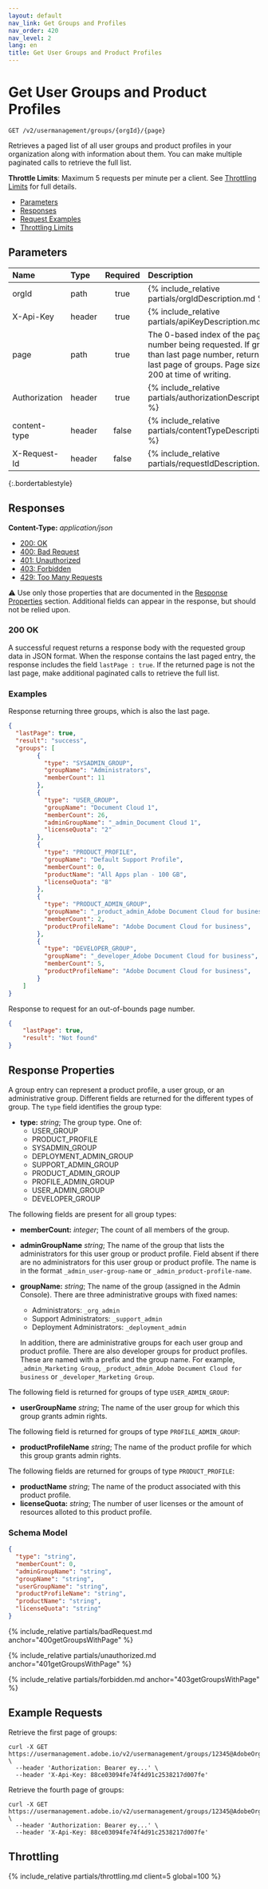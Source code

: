```yaml
---
layout: default
nav_link: Get Groups and Profiles
nav_order: 420
nav_level: 2
lang: en
title: Get User Groups and Product Profiles
---
```


# <a class="api-ref-title" name="getGroups">Get User Groups and Product Profiles</a>

```
GET /v2/usermanagement/groups/{orgId}/{page}
```

Retrieves a paged list of all user groups and product profiles in your organization along with information about them. You can make multiple paginated calls to retrieve the full list.

__Throttle Limits__: Maximum 5 requests per minute per a client. See [Throttling Limits](#throttle) for full details.

* [Parameters](#parameters)
* [Responses](#responses)
* [Request Examples](#exampleRequests)
* [Throttling Limits](#throttle)

## <a name="parameters" class="api-ref-subtitle">Parameters</a>

| Name | Type | Required | Description |
| :--- | :------ | :---: | :------ |
| orgId | path | true | {% include_relative partials/orgIdDescription.md %} |
| X-Api-Key | header | true | {% include_relative partials/apiKeyDescription.md %} |
| page | path | true | The 0-based index of the page number being requested. If greater than last page number, returns the last page of groups. Page size is 200 at time of writing. |
| Authorization | header | true | {% include_relative partials/authorizationDescription.md %} |
| content-type | header | false | {% include_relative partials/contentTypeDescription.md %} |
| X-Request-Id | header | false | {% include_relative partials/requestIdDescription.md %} |
{:.bordertablestyle}

## <a name="responses" class="api-ref-subtitle">Responses</a>

__Content-Type:__ _application/json_

- [200: OK](#200getGroupsWithPage)
- [400: Bad Request](#400getGroupsWithPage)
- [401: Unauthorized](#401getGroupsWithPage)
- [403: Forbidden](#403getGroupsWithPage)
- [429: Too Many Requests](#throttle)

:warning: Use only those properties that are documented in the [Response Properties](#ResponseProps) section. Additional fields can appear in the response, but should not be relied upon.

### <a name="200getGroupsWithPage" class="api-ref-subtitle">__200 OK__</a>
A successful request returns a response body with the requested group data in JSON format. When the response contains the last paged entry, the response includes the field `lastPage : true`. If the returned page is not the last page, make additional paginated calls to retrieve the full list.


### Examples 
<a name="getGroupsExample" class="api-ref-subtitle">Response returning three groups, which is also the last page.</a>
```json
{
  "lastPage": true,
  "result": "success",
  "groups": [
        {
          "type": "SYSADMIN_GROUP",
          "groupName": "Administrators",
          "memberCount": 11
        },
        {
          "type": "USER_GROUP",
          "groupName": "Document Cloud 1",
          "memberCount": 26,
          "adminGroupName": "_admin_Document Cloud 1",
          "licenseQuota": "2"
        },
        {
          "type": "PRODUCT_PROFILE",
          "groupName": "Default Support Profile",
          "memberCount": 0,
          "productName": "All Apps plan - 100 GB",
          "licenseQuota": "8"
        },
        {
          "type": "PRODUCT_ADMIN_GROUP",
          "groupName": "_product_admin_Adobe Document Cloud for business",
          "memberCount": 2,
          "productProfileName": "Adobe Document Cloud for business",
        },
        {
          "type": "DEVELOPER_GROUP",
          "groupName": "_developer_Adobe Document Cloud for business",
          "memberCount": 5,
          "productProfileName": "Adobe Document Cloud for business",
        }
    ]
}
```

<a name="getGroupsBeyondPageBoundaryExample" class="api-ref-subtitle">Response to request for an out-of-bounds page number.</a>
```json
{
    "lastPage": true,
    "result": "Not found"
}
```

## Response Properties 

A group entry can represent a product profile, a user group, or an administrative group. Different fields are returned for the different types of group. The `type` field identifies the group type:

* __type:__ _string_; The group type. One of:
  * USER_GROUP
  * PRODUCT_PROFILE
  * SYSADMIN_GROUP
  * DEPLOYMENT_ADMIN_GROUP
  * SUPPORT_ADMIN_GROUP
  * PRODUCT_ADMIN_GROUP
  * PROFILE_ADMIN_GROUP
  * USER_ADMIN_GROUP
  * DEVELOPER_GROUP
 
The following fields are present for all group types: 

* __memberCount:__ _integer_; The count of all members of the group.
* __adminGroupName__ _string_; The name of the group that lists the administrators for this user group or product profile. Field absent if there are no administrators for this user group or product profile. The name is in the format `_admin_user-group-name` or `_admin_product-profile-name`.
* __groupName:__ _string_; The name of the group (assigned in the Admin Console). There are three administrative groups with fixed names:
  * Administrators: `_org_admin` 
  * Support Administrators: `_support_admin` 
  * Deployment Administrators: `_deployment_admin` 

  In addition, there are administrative groups for each user group and product profile. There are also developer groups for product profiles.
  These are named with a prefix and the group name. For example,
  `_admin_Marketing Group`, `_product_admin_Adobe Document Cloud for business` or `_developer_Marketing Group`.

The following field is returned for groups of type `USER_ADMIN_GROUP`:

* __userGroupName__ _string_; The name of the user group for which this group grants admin rights. 

The following field is returned for groups of type `PROFILE_ADMIN_GROUP`:

* __productProfileName__ _string_; The name of the product profile for which this group grants admin rights. 

The following fields are returned for groups of type `PRODUCT_PROFILE`:

* __productName__ _string_; The name of the product associated with this product profile. 
* __licenseQuota:__ _string_; The number of user licenses or the amount of resources alloted to this product profile.
 
### __Schema Model__

```json
{
  "type": "string",
  "memberCount": 0,
  "adminGroupName": "string",
  "groupName": "string",
  "userGroupName": "string",
  "productProfileName": "string",
  "productName": "string",
  "licenseQuota": "string"
}
```

{% include_relative partials/badRequest.md anchor="400getGroupsWithPage" %}

{% include_relative partials/unauthorized.md anchor="401getGroupsWithPage" %}

{% include_relative partials/forbidden.md anchor="403getGroupsWithPage" %}

## <a name="exampleRequests" class="api-ref-subtitle">Example Requests</a>
Retrieve the first page of groups:
```
curl -X GET https://usermanagement.adobe.io/v2/usermanagement/groups/12345@AdobeOrg/0 \
  --header 'Authorization: Bearer ey...' \
  --header 'X-Api-Key: 88ce03094fe74f4d91c2538217d007fe'
```

Retrieve the fourth page of groups:
```
curl -X GET https://usermanagement.adobe.io/v2/usermanagement/groups/12345@AdobeOrg/4 \
  --header 'Authorization: Bearer ey...' \
  --header 'X-Api-Key: 88ce03094fe74f4d91c2538217d007fe'
```

## <a name="throttle" class="api-ref-subtitle">__Throttling__</a>

{% include_relative partials/throttling.md client=5 global=100 %}

